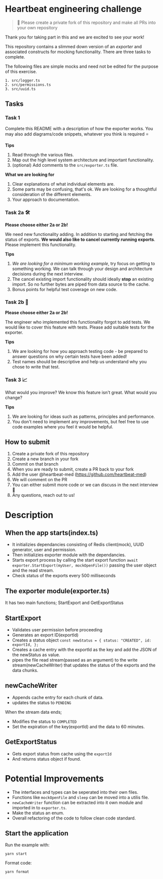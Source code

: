 # Heartbeat engineering challenge

> 🚨 Please create a private fork of this repository and make all PRs into your own repository

Thank you for taking part in this and we are excited to see your work!

This repository contains a slimmed down version of an _exporter_ and associated
constructs for mocking functionality. There are three
tasks to complete.

The following files are simple mocks and need not be edited for the purpose
of this exercise.

```
1. src/logger.ts
2. src/permissions.ts
3. src/uuid.ts
```

## Tasks

### Task 1

Complete this README with a description of how the exporter works. You may
also add diagrams/code snippets, whatever you think is required ⭐️

**Tips**

1.  Read through the various files.
2.  Map out the high level system
    architecture and important functionality.
3.  (optional) Add comments to the `src/exporter.ts` file.

**What we are looking for**

1. Clear explanations of what individual elements are.
2. Some parts may be confusing, that's ok. We are looking for a
   thoughtful consideration of the different elements.
3. Your approach to documentation.

### Task 2a 🛠

**Please choose either 2a or 2b!**

We need new functionality adding. In addition to starting and fetching the
status of exports. **We would also like to cancel currently running exports**. Please implement
this functionality.

**Tips**

1. _We are looking for a minimum working example_, try focus on getting to something working.
   We can talk through your design and architecture decisions during the next interview.
2. The cancel existing import functionality should ideally **stop** an existing import. So no
   further bytes are piped from data source to the cache.
4. Bonus points for helpful test coverage on new code.

### Task 2b 🧪

**Please choose either 2a or 2b!**

The engineer who implemented this functionality forgot to add tests. We would like to cover
this feature with tests. Please add suitable tests for the exporter.

**Tips**

1. We are looking for how you approach testing code - be prepared to answer questions on why
   certain tests have been added!
2. Test names should be descriptive and help us understand why you chose to write that test.

### Task 3 📈

What would you improve? We know this feature isn't great. What would you change?

**Tips**

1. We are looking for ideas such as patterns, principles and performance.
2. You don't need to implement any improvements, but feel free to use code
   examples where you feel it would be helpful.

## How to submit

1. Create a private fork of this repository
2. Create a new branch in your fork
3. Commit on that branch
4. When you are ready to submit, create a PR back to your fork
5. Add the user @heartbeat-med (https://github.com/heartbeat-med)
6. We will comment on the PR
7. You can either submit more code or we can discuss in the next interview 🤘
8. Any questions, reach out to us!

# Description <a name = "description"></a>
## When the app starts(index.ts) <a name = "description"></a>
- It initializies dependancies consisting of Redis client(mock), UUID generator, user and permission.
- Then initializies exporter module with the dependancies.
- Starts export process by calling the start export function ``` await exporter.StartExport(myUser, mockOpenFile()) ``` passing the user object and the read stream.
- Check status of the exports every 500 milliseconds
  

## The exporter module(exporter.ts) <a name = "exporter"></a>

It has two main functions; StartExport and GetExportStatus

## StartExport <a name = "start-export"></a>
- Validates user permission before proceeding
- Generates an export ID(exportId)
- Creates a status object ```const newStatus = {
          status: "CREATED",
          id: exportId,
        }; ```
- Creates a cache entry with the exportId as the key and add the JSON of the newStatus as value.
- pipes the file read stream(passed as an argument) to the write stream(newCacheWriter) that updates the status of the exports and the data chunks.  

## newCacheWriter <a name = "new-cache-writer"></a>
- Appends cache entry for each chunk of data.
- updates the status to ```PENDING```

When the stream data ends; 
- Modifies the status to ```COMPLETED```
- Set the expiration of the key(exportId) and the data to 60 minutes.

## GetExportStatus <a name = "get-export-status"></a>
- Gets export status from cache using the ```exportId```
- And returns status object if found.

# Potential Improvements <a name = "improvements"></a>

- The interfaces and types can be seperated into their own files.
- Functions like ```mockOpenFile``` and  ```sleep``` can be moved into a utilis file.
- ```newCacheWriter``` function can be extracted into it own module and imported in to ```exporter.ts```.
- Make the status an enum.
- Overall refactoring of the code to follow clean code standard.
## Start the application

Run the example with:

```shell
yarn start
```

Format code:

```shell
yarn format
```
